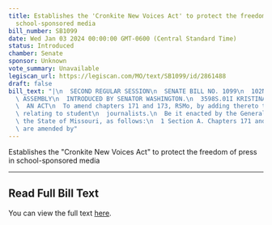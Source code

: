 ```yaml
---
title: Establishes the 'Cronkite New Voices Act' to protect the freedom of press in
  school-sponsored media
bill_number: SB1099
date: Wed Jan 03 2024 00:00:00 GMT-0600 (Central Standard Time)
status: Introduced
chamber: Senate
sponsor: Unknown
vote_summary: Unavailable
legiscan_url: https://legiscan.com/MO/text/SB1099/id/2861488
draft: false
bill_text: "|\n  SECOND REGULAR SESSION\n  SENATE BILL NO. 1099\n  102ND GENERA L\
  \ ASSEMBLY\n  INTRODUCED BY SENATOR WASHINGTON.\n  3598S.01I KRISTINA MARTIN, Secretary\n\
  \  AN ACT\n  To amend chapters 171 and 173, RSMo, by adding thereto two new sections\
  \ relating to student\n  journalists.\n  Be it enacted by the General Assembly of\
  \ the State of Missouri, as follows:\n  1 Section A. Chapters 171 and 173, RSMo,\
  \ are amended by"
---
```

Establishes the "Cronkite New Voices Act" to protect the freedom of press in school-sponsored media

---

## Read Full Bill Text

You can view the full text [here](https://legiscan.com/MO/text/SB1099/id/2861488).
